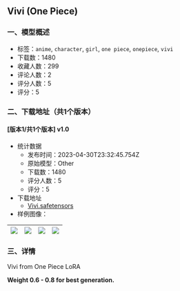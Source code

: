 ## Vivi (One Piece)
### 一、模型概述

- 标签：`anime`, `character`, `girl`, `one piece`, `onepiece`, `vivi`
- 下载数：1480
- 收藏人数：299
- 评论人数：2
- 评分人数：5
- 评分：5

### 二、下载地址（共1个版本）

#### [版本1/共1个版本] v1.0

- 统计数据
  - 发布时间：2023-04-30T23:32:45.754Z
  - 原始模型：Other
  - 下载数：1480
  - 评分人数：5
  - 评分：5
- 下载地址
  - [Vivi.safetensors](https://civitai.com/api/download/models/59274)
- 样例图像：

| <img src="https://image.civitai.com/xG1nkqKTMzGDvpLrqFT7WA/d651f1b8-63e7-4892-ac39-2d3d11d08f00/width=450/646721.jpeg" /> | <img src="https://image.civitai.com/xG1nkqKTMzGDvpLrqFT7WA/bcd1c60e-d5b4-4eea-2750-cf0ea1c7bc00/width=450/646723.jpeg" /> | <img src="https://image.civitai.com/xG1nkqKTMzGDvpLrqFT7WA/4fc076ef-1661-43e7-5195-ec09350bdc00/width=450/646724.jpeg" /> | <img src="https://image.civitai.com/xG1nkqKTMzGDvpLrqFT7WA/06edef40-cf05-4c5d-6317-186bce53f200/width=450/646725.jpeg" /> |
| ---- | ---- | ---- | ---- |


### 三、详情
<p>Vivi from One Piece LoRA</p><p></p><p><strong>Weight 0.6 - 0.8 for best generation.</strong></p>